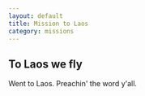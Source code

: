 ```yaml
---
layout: default
title: Mission to Laos
category: missions
---
```


## To Laos we fly

Went to Laos. Preachin' the word y'all.
